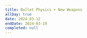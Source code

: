 ```yaml
---
title: Bullet Physics + New Weapons
allDay: true
date: 2024-03-12
endDate: 2024-03-19
completed: null
---
```

